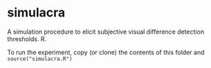 # simulacra
A simulation procedure to elicit subjective visual difference detection thresholds. R.

To run the experiment, copy (or clone) the contents of this folder and ```source("simulacra.R")```
